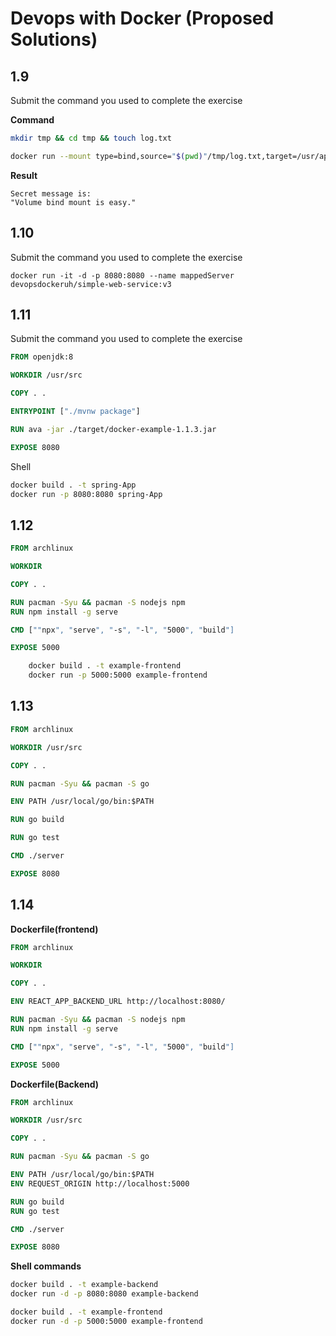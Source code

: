 # Devops with Docker (Proposed Solutions)

## 1.9
Submit the command you used to complete the exercise

**Command**
```bash
mkdir tmp && cd tmp && touch log.txt

docker run --mount type=bind,source="$(pwd)"/tmp/log.txt,target=/usr/app/logs.txt devopsdockeruh/first_volume_exercise
```

**Result**
```console
Secret message is:
"Volume bind mount is easy."
```

## 1.10
Submit the command you used to complete the exercise

```Shell
docker run -it -d -p 8080:8080 --name mappedServer devopsdockeruh/simple-web-service:v3 
```

## 1.11
Submit the command you used to complete the exercise
```Dockerfile
FROM openjdk:8

WORKDIR /usr/src

COPY . .

ENTRYPOINT ["./mvnw package"]

RUN ava -jar ./target/docker-example-1.1.3.jar

EXPOSE 8080
```

Shell
```sh
docker build . -t spring-App
docker run -p 8080:8080 spring-App
```

## 1.12
```Dockerfile
FROM archlinux

WORKDIR

COPY . .

RUN pacman -Syu && pacman -S nodejs npm
RUN npm install -g serve

CMD [""npx", "serve", "-s", "-l", "5000", "build"]

EXPOSE 5000
```

```sh
    docker build . -t example-frontend
    docker run -p 5000:5000 example-frontend
```

## 1.13
```Dockerfile
FROM archlinux

WORKDIR /usr/src

COPY . .

RUN pacman -Syu && pacman -S go

ENV PATH /usr/local/go/bin:$PATH

RUN go build

RUN go test

CMD ./server

EXPOSE 8080
```

## 1.14
**Dockerfile(frontend)**
```Dockerfile
FROM archlinux

WORKDIR

COPY . .

ENV REACT_APP_BACKEND_URL http://localhost:8080/

RUN pacman -Syu && pacman -S nodejs npm
RUN npm install -g serve

CMD [""npx", "serve", "-s", "-l", "5000", "build"]

EXPOSE 5000
```

**Dockerfile(Backend)**
```Dockerfile
FROM archlinux

WORKDIR /usr/src

COPY . .

RUN pacman -Syu && pacman -S go

ENV PATH /usr/local/go/bin:$PATH
ENV REQUEST_ORIGIN http://localhost:5000

RUN go build
RUN go test

CMD ./server

EXPOSE 8080
```
**Shell commands**
```sh
docker build . -t example-backend
docker run -d -p 8080:8080 example-backend

docker build . -t example-frontend
docker run -d -p 5000:5000 example-frontend
```